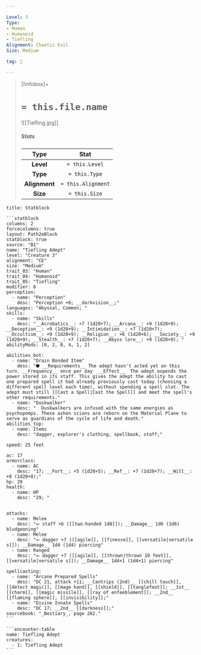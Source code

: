 ```yaml
---

Level: 3
Type:
- Human
- Humanoid
- Tiefling
Alignment: Chaotic Evil
Size: Medium

tag: 👹

---
```


> [!infobox]+
> #  `= this.file.name`
> ![[Tiefling.jpg]]
> ##### Stats
> Type | Stat |
> :---:|:---:|
> **Level** | `= this.Level` |
> **Type** | `= this.Type` |
> **Alignment** | `= this.Alignment` |
> **Size** | `= this.Size` |



````ad-info
title: Statblock

```statblock
columns: 2
forcecolumns: true
layout: Path2eBlock
statblock: true
source: "B1"
name: "Tiefling Adept"
level: "Creature 3"
alignment: "CE"
size: "Medium"
trait_03: "Human"
trait_04: "Humanoid"
trait_05: "Tiefling"
modifier: 6
perception:
  - name: "Perception"
    desc: "Perception +6; __darkvision__;"
languages: "Abyssal, Common; "
skills:
  - name: "Skills"
    desc: "__Acrobatics__: +7 (1d20+7); __Arcana__: +9 (1d20+9); __Deception__: +9 (1d20+9); __Intimidation__: +7 (1d20+7); __Occultism__: +9 (1d20+9); __Religion__: +6 (1d20+6); __Society__: +9 (1d20+9); __Stealth__: +7 (1d20+7); __Abyss lore__: +9 (1d20+9); "
abilityMods: [0, 2, 0, 4, 1, 2]

abilities_bot:
  - name: "Drain Bonded Item"
    desc: "⭓ __Requirements__ The adept hasn't acted yet on this turn. __Frequency__ once per day  __Effect__  The adept expends the power stored in its staff. This gives the adept the ability to cast one prepared spell it had already previously cast today (choosing a different spell level each time), without spending a spell slot. The adept must still [[Cast a Spell|Cast the Spell]] and meet the spell's other requirements."
  - name: "Duskwalker"
    desc: "  Duskwalkers are infused with the same energies as psychopomps. These ashen scions are reborn on the Material Plane to serve as guardians of the cycle of life and death."
abilities_top:
  - name: Items
    desc: "dagger, explorer's clothing, spellbook, staff;"

speed: 25 feet

ac: 17
armorclass:
  - name: AC
    desc: "17; __Fort__: +5 (1d20+5); __Ref__: +7 (1d20+7); __Will__: +8 (1d20+8);"
hp: 29
health:
  - name: HP
    desc: "29; "


attacks:
  - name: Melee
    desc: "⬻ staff +6 ([[two-handed 1d8]]); __Damage__ 1d6 (1d6) bludgeoning"
  - name: Melee
    desc: "⬻ dagger +7 ([[agile]], [[finesse]], [[versatile|versatile s]]); __Damage__ 1d4 (1d4) piercing"
  - name: Ranged
    desc: "⬻ dagger +7 ([[agile]], [[thrown|thrown 10 feet]], [[versatile|versatile s]]); __Damage__ 1d4+1 (1d4+1) piercing"

spellcasting:
  - name: "Arcane Prepared Spells"
    desc: "DC 21, attack +11; __Cantrips (2nd)__ [[chill touch]], [[detect magic]], [[mage hand]], [[shield]], [[tanglefoot]]; __1st__ [[charm]], [[magic missile]], [[ray of enfeeblement]]; __2nd__ [[flaming sphere]], [[invisibility]];"
  - name: "Divine Innate Spells"
    desc: "DC 17; __2nd__ [[darkness]];"
sourcebook: "_Bestiary_, page 262."
```

```encounter-table
name: Tiefling Adept
creatures:
  - 1: Tiefling Adept
```

````


